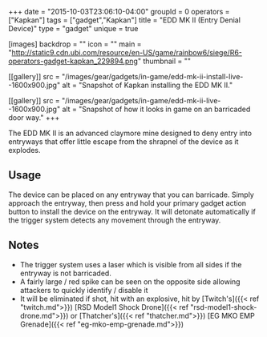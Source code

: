 +++
date = "2015-10-03T23:06:10-04:00"
groupId = 0
operators = ["Kapkan"]
tags = ["gadget","Kapkan"]
title = "EDD MK II (Entry Denial Device)"
type = "gadget"
unique = true

[images]
  backdrop = ""
  icon = ""
  main = "http://static9.cdn.ubi.com/resource/en-US/game/rainbow6/siege/R6-operators-gadget-kapkan_229894.png"
  thumbnail = ""

[[gallery]]
  src = "/images/gear/gadgets/in-game/edd-mk-ii-install-live--1600x900.jpg"
  alt = "Snapshot of Kapkan installing the EDD MK II."

[[gallery]]
  src = "/images/gear/gadgets/in-game/edd-mk-ii-live--1600x900.jpg"
  alt = "Snapshot of how it looks in game on an barricaded door way."
+++

The EDD MK II is an advanced claymore mine designed to deny entry into entryways that offer little escape from the shrapnel of the device as it explodes.

## Usage

The device can be placed on any entryway that you can barricade. Simply approach the entryway, then press and hold your primary gadget action button to install the device on the entryway. It will detonate automatically if the trigger system detects any movement through the entryway.

## Notes

- The trigger system uses a laser which is visible from all sides if the entryway is not barricaded.
- A fairly large / red spike can be seen on the opposite side allowing attackers to quickly identify / disable it
- It will be eliminated if shot, hit with an explosive, hit by [Twitch's]({{< ref "twitch.md">}}) [RSD Model1 Shock Drone]({{< ref "rsd-model1-shock-drone.md">}}) or [Thatcher's]({{< ref "thatcher.md">}}) [EG MKO EMP Grenade]({{< ref "eg-mko-emp-grenade.md">}})
